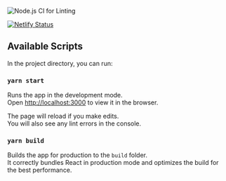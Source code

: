 ![Node.js CI for Linting](https://github.com/emzoumpo/cra-ts/workflows/Node.js%20CI%20for%20Linting/badge.svg)

[![Netlify Status](https://api.netlify.com/api/v1/badges/66e11711-3101-44e4-9c5c-daec4c0834a3/deploy-status)](https://app.netlify.com/sites/cra-ts/deploys)

## Available Scripts

In the project directory, you can run:

### `yarn start`

Runs the app in the development mode.<br />
Open [http://localhost:3000](http://localhost:3000) to view it in the browser.

The page will reload if you make edits.<br />
You will also see any lint errors in the console.

### `yarn build`

Builds the app for production to the `build` folder.<br />
It correctly bundles React in production mode and optimizes the build for the best performance.
